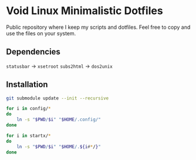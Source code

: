 # Void Linux Minimalistic Dotfiles

Public repository where I keep my scripts and dotfiles.
Feel free to copy and use the files on your system.

## Dependencies

`statusbar` -> `xsetroot`
`subs2html` -> `dos2unix`

## Installation

```sh
git submodule update --init --recursive

for i in config/*
do
	ln -s "$PWD/$i" "$HOME/.config/"
done

for i in startx/*
do
	ln -s "$PWD/$i" "$HOME/.${i#*/}"
done
```
